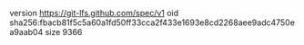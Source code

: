 version https://git-lfs.github.com/spec/v1
oid sha256:fbacb81f5c5a60a1fd50ff33cca2f433e1693e8cd2268aee9adc4750ea9aab04
size 9366
